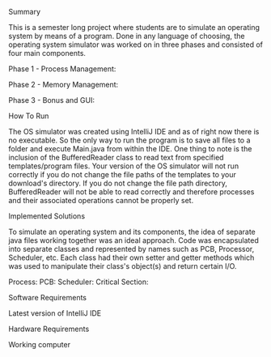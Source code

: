 Summary

This is a semester long project where students are to simulate an operating system by means of a program. Done in any language of choosing, the operating system simulator was worked on in three phases and consisted of four main components.

Phase 1 - Process Management:

Phase 2 - Memory Management:

Phase 3 - Bonus and GUI:

How To Run

The OS simulator was created using IntelliJ IDE and as of right now there is no executable. So the only way to run the program is to save all files to a folder and execute Main.java from within the IDE. One thing to note is the inclusion of the BufferedReader class to read text from specified templates/program files. Your version of the OS simulator will not run correctly if you do not change the file paths of the templates to your download's directory. If you do not change the file path directory, BufferedReader will not be able to read correctly and therefore processes and their associated operations cannot be properly set. 

Implemented Solutions

To simulate an operating system and its components, the idea of separate java files working together was an ideal approach. Code was encapsulated into separate classes and represented by names such as PCB, Processor, Scheduler, etc. Each class had their own setter and getter methods which was used to manipulate their class's object(s) and return certain I/O.

Process:
PCB:
Scheduler:
Critical Section:

Software Requirements

Latest version of IntelliJ IDE

Hardware Requirements

Working computer
